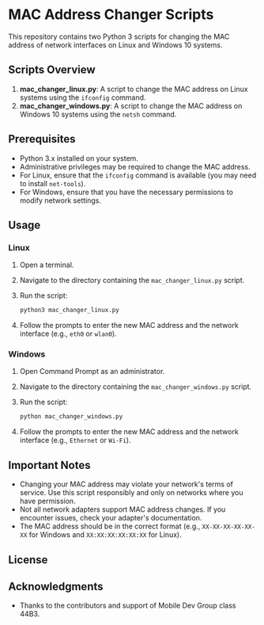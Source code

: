 # MAC Address Changer Scripts

This repository contains two Python 3 scripts for changing the MAC address of network interfaces on Linux and Windows 10 systems.

## Scripts Overview

1. **mac_changer_linux.py**: A script to change the MAC address on Linux systems using the `ifconfig` command.
2. **mac_changer_windows.py**: A script to change the MAC address on Windows 10 systems using the `netsh` command.

## Prerequisites

- Python 3.x installed on your system.
- Administrative privileges may be required to change the MAC address.
- For Linux, ensure that the `ifconfig` command is available (you may need to install `net-tools`).
- For Windows, ensure that you have the necessary permissions to modify network settings.

## Usage

### Linux

1. Open a terminal.
2. Navigate to the directory containing the `mac_changer_linux.py` script.
3. Run the script:

   ```bash
   python3 mac_changer_linux.py
   ```

4. Follow the prompts to enter the new MAC address and the network interface (e.g., `eth0` or `wlan0`).

### Windows

1. Open Command Prompt as an administrator.
2. Navigate to the directory containing the `mac_changer_windows.py` script.
3. Run the script:

   ```bash
   python mac_changer_windows.py
   ```

4. Follow the prompts to enter the new MAC address and the network interface (e.g., `Ethernet` or `Wi-Fi`).

## Important Notes

- Changing your MAC address may violate your network's terms of service. Use this script responsibly and only on networks where you have permission.
- Not all network adapters support MAC address changes. If you encounter issues, check your adapter's documentation.
- The MAC address should be in the correct format (e.g., `XX-XX-XX-XX-XX-XX` for Windows and `XX:XX:XX:XX:XX:XX` for Linux).

## License


## Acknowledgments

- Thanks to the contributors and support of Mobile Dev Group class 44B3.
```
